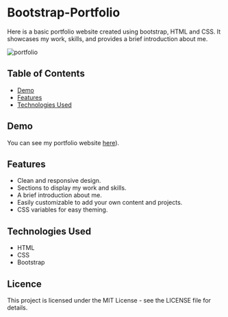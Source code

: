 # Bootstrap-Portfolio

Here is a basic portfolio website created using bootstrap, HTML and CSS. It showcases my work, skills, and provides a brief introduction about me.

![portfolio](https://github.com/ewelinasobora/Bootstrap-Portfolio/assets/11948354/90964b3f-975c-4ade-8544-fee7f330eb96)

## Table of Contents

- [Demo](#demo)
- [Features](#features)
- [Technologies Used](#technologies-used)

## Demo

You can see my portfolio website [here](https://ewelinasobora.github.io/Bootstrap-Portfolio/)).

## Features

- Clean and responsive design.
- Sections to display my work and skills.
- A brief introduction about me.
- Easily customizable to add your own content and projects.
- CSS variables for easy theming.

## Technologies Used

- HTML
- CSS
- Bootstrap

## Licence

This project is licensed under the MIT License - see the LICENSE file for details.
